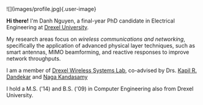 <!--
.. title: About Me
.. slug: index
.. date: 2016-12-25 11:26:46 UTC-05:00
.. tags: 
.. category: 
.. link: 
.. description: 
.. type: text
-->

<div class="user-bio">
![](images/profile.jpg){.user-image}
</div>

**Hi there!** I'm Danh Nguyen, 
a final-year PhD candidate in Electrical Engineering
at [Drexel University](http://drexel.edu/).
<!-- -->
My research areas 
focus on _wireless communications and networking_,
specifically the application
of advanced physical layer techniques,
such as smart antennas, MIMO beamforming,
and reactive responses
to improve network throughputs.
<!-- -->
I am a member of [Drexel Wireless Systems Lab](http://wireless.ece.drexel.edu),
co-advised by 
Drs. [Kapil R. Dandekar](http://drexel.edu/ece/contact/faculty-directory/DandekarKapil/) 
and [Naga Kandasamy](http://www.ece.drexel.edu/kandasamy/)


I hold a M.S. ('14) and B.S. ('09) 
in Computer Engineering also from Drexel University.
